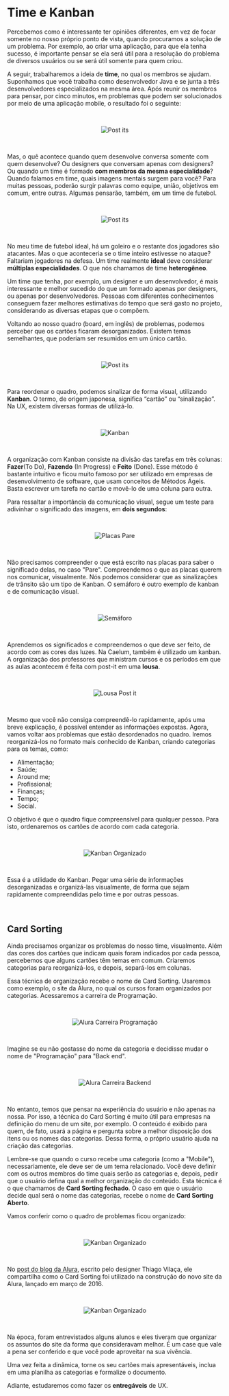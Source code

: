 # Time e Kanban

Percebemos como é interessante ter opiniões diferentes, em vez de focar somente no nosso próprio ponto de vista, quando procuramos a solução de um problema. Por exemplo, ao criar uma aplicação, para que ela tenha sucesso, é importante pensar se ela será útil para a resolução do problema de diversos usuários ou se será útil somente para quem criou.

A seguir, trabalharemos a ideia de **time**, no qual os membros se ajudam. Suponhamos que você trabalha como desenvolvedor Java e se junta a três desenvolvedores especializados na mesma área. Após reunir os membros para pensar, por cinco minutos, em problemas que podem ser solucionados por meio de uma aplicação mobile, o resultado foi o seguinte:

<br>

<div align="center" width="300">

![Post its](images/post-its.png)

</div>

<br>

Mas, o quê acontece quando quem desenvolve conversa somente com quem desenvolve? Ou designers que conversam apenas com designers? Ou quando um time é formado **com membros da mesma especialidade**? Quando falamos em time, quais imagens mentais surgem para você? Para muitas pessoas, poderão surgir palavras como equipe, união, objetivos em comum, entre outras. Algumas pensarão, também, em um time de futebol.

<br>

<div align="center" width="300">

![Post its](images/time-futebol.png)

</div>

<br>

No meu time de futebol ideal, há um goleiro e o restante dos jogadores são atacantes. Mas o que aconteceria se o time inteiro estivesse no ataque? Faltariam jogadores na defesa. Um time realmente **ideal** deve considerar **múltiplas especialidades**. O que nós chamamos de time **heterogêneo**.

Um time que tenha, por exemplo, um designer e um desenvolvedor, é mais interessante e melhor sucedido do que um formado apenas por designers, ou apenas por desenvolvedores. Pessoas com diferentes conhecimentos conseguem fazer melhores estimativas do tempo que será gasto no projeto, considerando as diversas etapas que o compõem.

Voltando ao nosso quadro (board, em inglês) de problemas, podemos perceber que os cartões ficaram desorganizados. Existem temas semelhantes, que poderiam ser resumidos em um único cartão.

<br>

<div align="center" width="300">

![Post its](images/board.png)

</div>

<br>

Para reordenar o quadro, podemos sinalizar de forma visual, utilizando **Kanban**. O termo, de origem japonesa, significa “cartão” ou “sinalização”. Na UX, existem diversas formas de utilizá-lo.

<br>

<div align="center">

![Kanban](images/kanban.png)

</div>

<br>

A organização com Kanban consiste na divisão das tarefas em três colunas: **Fazer**(To Do), **Fazendo** (In Progress) e **Feito** (Done). Esse método é bastante intuitivo e ficou muito famoso por ser utilizado em empresas de desenvolvimento de software, que usam conceitos de Métodos Ágeis. Basta escrever um tarefa no cartão e movê-lo de uma coluna para outra.

Para ressaltar a importância da comunicação visual, segue um teste para adivinhar o significado das imagens, em **dois segundos**:

<br>

<div align="center">

![Placas Pare](images/placas-pare.png)

</div>

<br>

Não precisamos compreender o que está escrito nas placas para saber o significado delas, no caso "Pare". Compreendemos o que as placas querem nos comunicar, visualmente. Nós podemos considerar que as sinalizações de trânsito são um tipo de Kanban. O semáforo é outro exemplo de kanban e de comunicação visual.

<br>

<div align="center">

![Semáforo](images/semaforo.png)

</div>

<br>

Aprendemos os significados e compreendemos o que deve ser feito, de acordo com as cores das luzes. Na Caelum, também é utilizado um kanban. A organização dos professores que ministram cursos e os períodos em que as aulas acontecem é feita com post-it em uma **lousa**.

<br>

<div align="center">

![Lousa Post it](images/lousa-post-it.png)

</div>

<br>

Mesmo que você não consiga compreendê-lo rapidamente, após uma breve explicação, é possível entender as informações expostas. Agora, vamos voltar aos problemas que estão desordenados no quadro. Iremos reorganizá-los no formato mais conhecido de Kanban, criando categorias para os temas, como:

+ Alimentação;
+ Saúde;
+ Around me;
+ Profissional;
+ Finanças;
+ Tempo;
+ Social.

O objetivo é que o quadro fique compreensível para qualquer pessoa. Para isto, ordenaremos os cartões de acordo com cada categoria.

<br>

<div align="center">

![Kanban Organizado](images/kanban-organizado.png)

</div>

<br>

Essa é a utilidade do Kanban. Pegar uma série de informações desorganizadas e organizá-las visualmente, de forma que sejam rapidamente compreendidas pelo time e por outras pessoas.

<br>

## Card Sorting

Ainda precisamos organizar os problemas do nosso time, visualmente. Além das cores dos cartões que indicam quais foram indicados por cada pessoa, percebemos que alguns cartões têm temas em comum. Criaremos categorias para reorganizá-los, e depois, separá-los em colunas.

Essa técnica de organização recebe o nome de Card Sorting. Usaremos como exemplo, o site da Alura, no qual os cursos foram organizados por categorias. Acessaremos a carreira de Programação.

<br>

<div align="center">

![Alura Carreira Programação](images/alura-carreira-programacao.png)

</div>

<br>

Imagine se eu não gostasse do nome da categoria e decidisse mudar o nome de "Programação" para "Back end".

<br>

<div align="center">

![Alura Carreira Backend](images/alura-carreira-backend.png)

</div>

<br>


No entanto, temos que pensar na experiência do usuário e não apenas na nossa. Por isso, a técnica do Card Sorting é muito útil para empresas na definição do menu de um site, por exemplo. O conteúdo é exibido para quem, de fato, usará a página e pergunta sobre a melhor disposição dos itens ou os nomes das categorias. Dessa forma, o próprio usuário ajuda na criação das categorias.

Lembre-se que quando o curso recebe uma categoria (como a "Mobile"), necessariamente, ele deve ser de um tema relacionado. Você deve definir com os outros membros do time quais serão as categorias e, depois, pedir que o usuário defina qual a melhor organização do conteúdo. Esta técnica é o que chamamos de **Card Sorting fechado**. O caso em que o usuário decide qual será o nome das categorias, recebe o nome de **Card Sorting Aberto**.

Vamos conferir como o quadro de problemas ficou organizado:

<br>

<div align="center">

![Kanban Organizado](images/board-card-organizado-problemas.png)

</div>

<br>

No [post do blog da Alura](https://www.alura.com.br/artigos/por-tras-do-novo-visual-do-alura), escrito pelo designer Thiago Vilaça, ele compartilha como o Card Sorting foi utilizado na construção do novo site da Alura, lançado em março de 2016.

<br>

<div align="center">

![Kanban Organizado](images/card-sorting.jpg)

</div>

<br>

Na época, foram entrevistados alguns alunos e eles tiveram que organizar os assuntos do site da forma que consideravam melhor. É um case que vale a pena ser conferido e que você pode aproveitar na sua vivência.

Uma vez feita a dinâmica, torne os seu cartões mais apresentáveis, inclua em uma planilha as categorias e formalize o documento.

Adiante, estudaremos como fazer os **entregáveis** de UX.
